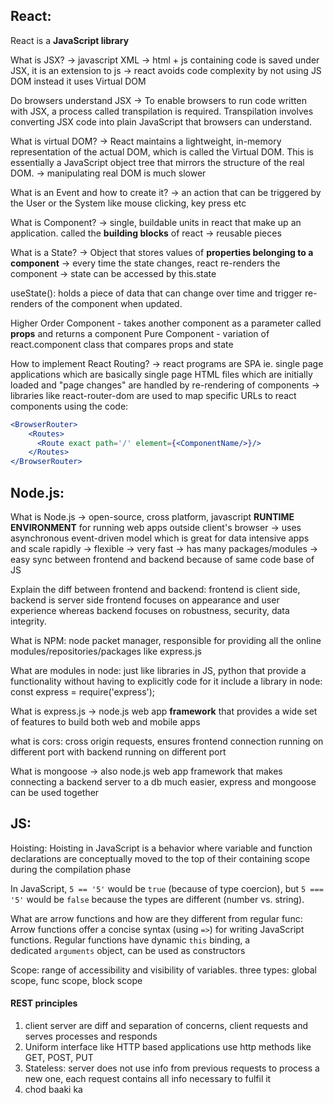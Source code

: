 ## React:
React is a **JavaScript library**

What is JSX?
-> javascript XML
-> html + js containing code is saved under JSX, it is an extension to js 
-> react avoids code complexity by not using JS DOM instead it uses Virtual DOM

Do browsers understand JSX
-> To enable browsers to run code written with JSX, a process called transpilation is required. Transpilation involves converting JSX code into plain JavaScript that browsers can understand.

What is virtual DOM?
-> React maintains a lightweight, in-memory representation of the actual DOM, which is called the Virtual DOM. This is essentially a JavaScript object tree that mirrors the structure of the real DOM.
-> manipulating real DOM is much slower

What is an Event and how to create it?
-> an action that can be triggered by the User or the System like mouse clicking, key press etc

What is Component?
-> single, buildable units in react that make up an application. called the **building blocks** of react
-> reusable pieces

What is a State?
-> Object that stores values of **properties belonging to a component** 
-> every time the state changes, react re-renders the component
-> state can be accessed by this.state

useState(): holds a piece of data that can change over time and trigger re-renders of the component when updated.

Higher Order Component - takes another component as a parameter called **props** and returns a component
Pure Component - variation of react.component class that compares props and state

How to implement React Routing?
-> react programs are SPA ie. single page applications which are basically single page HTML files which are initially loaded and "page changes" are handled by re-rendering of components
-> libraries like react-router-dom are used to map specific URLs to react components using the code:
```jsx
<BrowserRouter>
    <Routes>
      <Route exact path='/' element={<ComponentName/>}/>
    </Routes>
</BrowserRouter>
```


## Node.js:
What is Node.js
-> open-source, cross platform, javascript **RUNTIME ENVIRONMENT** for running web apps outside client's browser
-> uses asynchronous event-driven model which is great for data intensive apps and scale rapidly
-> flexible
-> very fast
-> has many packages/modules
-> easy sync between frontend and backend because of same code base of JS

Explain the diff between frontend and backend:
frontend is client side, backend is server side
frontend focuses on appearance and user experience whereas backend focuses on robustness, security, data integrity.

What is NPM:
node packet manager, responsible for providing all the online modules/repositories/packages like express.js

What are modules in node: just like libraries in JS, python that provide a functionality without having to explicitly code for it
include a library in node:
const express = require('express');

What is express.js
-> node.js web app **framework** that provides a wide set of features to build both web and mobile apps

what is cors:
cross origin requests, ensures frontend connection running on different port with backend running on different port

What is mongoose
-> also node.js web app framework that makes connecting a backend server to a db much easier, express and mongoose can be used together

## JS:
Hoisting: Hoisting in JavaScript is a behavior where variable and function declarations are conceptually moved to the top of their containing scope during the compilation phase

In JavaScript, `5 == '5'` would be `true` (because of type coercion), but `5 === '5'` would be `false` because the types are different (number vs. string).

What are arrow functions and how are they different from regular func:
Arrow functions offer a concise syntax (using `=>`) for writing JavaScript functions. Regular functions have dynamic `this` binding, a dedicated `arguments` object, can be used as constructors

Scope: range of accessibility and visibility of variables. three types: global scope, func scope, block scope

#### REST principles
1. client server are diff and separation of concerns, client requests and serves processes and responds
2. Uniform interface like HTTP based applications use http methods like GET, POST, PUT
3. Stateless: server does not use info from previous requests to process a new one, each request contains all info necessary to fulfil it
4. chod baaki ka

